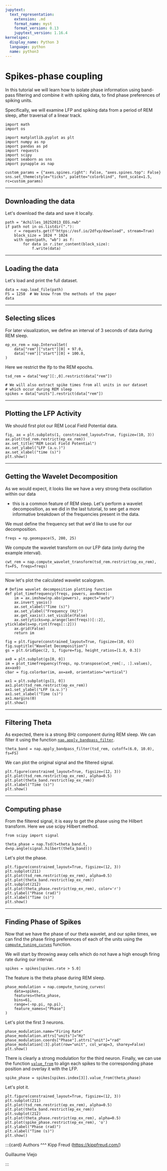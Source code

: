 ```yaml
---
jupytext:
  text_representation:
    extension: .md
    format_name: myst
    format_version: 0.13
    jupytext_version: 1.16.4
kernelspec:
  display_name: Python 3
  language: python
  name: python3
---
```


Spikes-phase coupling
=====================

In this tutorial we will learn how to isolate phase information using band-pass filtering and combine it
with spiking data, to find phase preferences of spiking units.

Specifically, we will examine LFP and spiking data from a period of REM sleep, after traversal of a linear track.

```{code-cell} ipython3
import math
import os

import matplotlib.pyplot as plt
import numpy as np
import pandas as pd
import requests
import scipy
import seaborn as sns
import pynapple as nap

custom_params = {"axes.spines.right": False, "axes.spines.top": False}
sns.set_theme(style="ticks", palette="colorblind", font_scale=1.5, rc=custom_params)

```

***
Downloading the data
------------------
Let's download the data and save it locally.

```{code-cell} ipython3
path = "Achilles_10252013_EEG.nwb"
if path not in os.listdir("."):
    r = requests.get(f"https://osf.io/2dfvp/download", stream=True)
    block_size = 1024 * 1024
    with open(path, "wb") as f:
        for data in r.iter_content(block_size):
            f.write(data)
```

***
Loading the data
------------------
Let's load and print the full dataset.

```{code-cell} ipython3
data = nap.load_file(path)
FS = 1250  # We know from the methods of the paper
data
```

***
Selecting slices
-----------------------------------
For later visualization, we define an interval of 3 seconds of data during REM sleep.

```{code-cell} ipython3
ep_ex_rem = nap.IntervalSet(
    data["rem"]["start"][0] + 97.0,
    data["rem"]["start"][0] + 100.0,
)
```

Here we restrict the lfp to the REM epochs.

```{code-cell} ipython3
tsd_rem = data["eeg"][:,0].restrict(data["rem"])

# We will also extract spike times from all units in our dataset
# which occur during REM sleep
spikes = data["units"].restrict(data["rem"])
```

***
Plotting the LFP Activity
-----------------------------------
We should first plot our REM Local Field Potential data.

```{code-cell} ipython3
fig, ax = plt.subplots(1, constrained_layout=True, figsize=(10, 3))
ax.plot(tsd_rem.restrict(ep_ex_rem))
ax.set_title("REM Local Field Potential")
ax.set_ylabel("LFP (a.u.)")
ax.set_xlabel("time (s)")
plt.show()
```

***
Getting the Wavelet Decomposition
-----------------------------------
As we would expect, it looks like we have a very strong theta oscillation within our data
- this is a common feature of REM sleep. Let's perform a wavelet decomposition,
as we did in the last tutorial, to see get a more informative breakdown of the
frequencies present in the data.

We must define the frequency set that we'd like to use for our decomposition.

```{code-cell} ipython3
freqs = np.geomspace(5, 200, 25)
```

We compute the wavelet transform on our LFP data (only during the example interval).

```{code-cell} ipython3
cwt_rem = nap.compute_wavelet_transform(tsd_rem.restrict(ep_ex_rem), fs=FS, freqs=freqs)
```

***
Now let's plot the calculated wavelet scalogram.

```{code-cell} ipython3
# Define wavelet decomposition plotting function
def plot_timefrequency(freqs, powers, ax=None):
    im = ax.imshow(np.abs(powers), aspect="auto")
    ax.invert_yaxis()
    ax.set_xlabel("Time (s)")
    ax.set_ylabel("Frequency (Hz)")
    ax.get_xaxis().set_visible(False)
    ax.set(yticks=np.arange(len(freqs))[::2], yticklabels=np.rint(freqs[::2]))
    ax.grid(False)
    return im

fig = plt.figure(constrained_layout=True, figsize=(10, 6))
fig.suptitle("Wavelet Decomposition")
gs = plt.GridSpec(2, 1, figure=fig, height_ratios=[1.0, 0.3])

ax0 = plt.subplot(gs[0, 0])
im = plot_timefrequency(freqs, np.transpose(cwt_rem[:, :].values), ax=ax0)
cbar = fig.colorbar(im, ax=ax0, orientation="vertical")

ax1 = plt.subplot(gs[1, 0])
ax1.plot(tsd_rem.restrict(ep_ex_rem))
ax1.set_ylabel("LFP (a.u.)")
ax1.set_xlabel("Time (s)")
ax1.margins(0)
plt.show()
```

***
Filtering Theta
---------------

As expected, there is a strong 8Hz component during REM sleep. We can filter it using the function [`nap.apply_bandpass_filter`](pynapple.process.filtering.apply_bandpass_filter).

```{code-cell} ipython3
theta_band = nap.apply_bandpass_filter(tsd_rem, cutoff=(6.0, 10.0), fs=FS)
```

We can plot the original signal and the filtered signal.

```{code-cell} ipython3
plt.figure(constrained_layout=True, figsize=(12, 3))
plt.plot(tsd_rem.restrict(ep_ex_rem), alpha=0.5)
plt.plot(theta_band.restrict(ep_ex_rem))
plt.xlabel("Time (s)")
plt.show()
```

***
Computing phase
---------------

From the filtered signal, it is easy to get the phase using the Hilbert transform. Here we use scipy Hilbert method.

```{code-cell} ipython3
from scipy import signal

theta_phase = nap.Tsd(t=theta_band.t, d=np.angle(signal.hilbert(theta_band)))
```

Let's plot the phase.

```{code-cell} ipython3
plt.figure(constrained_layout=True, figsize=(12, 3))
plt.subplot(211)
plt.plot(tsd_rem.restrict(ep_ex_rem), alpha=0.5)
plt.plot(theta_band.restrict(ep_ex_rem))
plt.subplot(212)
plt.plot(theta_phase.restrict(ep_ex_rem), color='r')
plt.ylabel("Phase (rad)")
plt.xlabel("Time (s)")
plt.show()
```

***
Finding Phase of Spikes
-----------------------
Now that we have the phase of our theta wavelet, and our spike times, we can find the phase firing preferences
of each of the units using the [`compute_tuning_curves`](pynapple.process.tuning_curves.compute_tuning_curves) function.

We will start by throwing away cells which do not have a high enough firing rate during our interval.

```{code-cell} ipython3
spikes = spikes[spikes.rate > 5.0]
```

The feature is the theta phase during REM sleep.

```{code-cell} ipython3
phase_modulation = nap.compute_tuning_curves(
    data=spikes, 
    features=theta_phase, 
    bins=61, 
    range=(-np.pi, np.pi), 
    feature_names=["Phase"]
)
```

Let's plot the first 3 neurons.

```{code-cell} ipython3
phase_modulation.name="Firing Rate"
phase_modulation.attrs["units"]="Hz"
phase_modulation.coords["Phase"].attrs["unit"]="rad"
phase_modulation[:3].plot(row="unit", col_wrap=3, sharey=False)
plt.show()
```

There is clearly a strong modulation for the third neuron.
Finally, we can use the function [`value_from`](pynapple.Ts.value_from) to align each spikes to the corresponding phase position and overlay
it with the LFP.

```{code-cell} ipython3
spike_phase = spikes[spikes.index[3]].value_from(theta_phase)
```

Let's plot it.

```{code-cell} ipython3
plt.figure(constrained_layout=True, figsize=(12, 3))
plt.subplot(211)
plt.plot(tsd_rem.restrict(ep_ex_rem), alpha=0.5)
plt.plot(theta_band.restrict(ep_ex_rem))
plt.subplot(212)
plt.plot(theta_phase.restrict(ep_ex_rem), alpha=0.5)
plt.plot(spike_phase.restrict(ep_ex_rem), 'o')
plt.ylabel("Phase (rad)")
plt.xlabel("Time (s)")
plt.show()
```

:::{card}
Authors
^^^
Kipp Freud (https://kippfreud.com/)

Guillaume Viejo

:::
